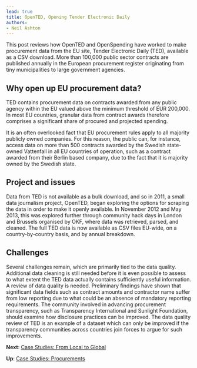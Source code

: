 ```yaml
---
lead: true
title: OpenTED, Opening Tender Electronic Daily
authors:
- Neil Ashton
---
```


This post reviews how OpenTED and OpenSpending have worked to make procurement data from the EU site, Tender Electronic Daily (TED), available as a CSV download. More than 100,000 public sector contracts are published annually in the  European procurement register originating from tiny municipalities to large government agencies.

## Why open up EU procurement data?

TED contains procurement data on contracts awarded from any public agency within the EU valued above the minimum threshold of EUR 200,000. In most EU countries, granular data from contract awards therefore comprises a significant share of procured and projected spending.

It is an often overlooked fact that EU procurement rules apply to all majority publicly owned companies. For this reason, the public can, for instance, access data on more than 500 contracts awarded by the Swedish state-owned Vattenfall in all EU countries of operation, such as a contract awarded from their Berlin based company, due to the fact that it is majority owned by the Swedish state.

## Project and issues

Data from TED is not available as a bulk download, and so in 2011, a small data journalism project, OpenTED, began exploring the options for scraping the data in order to make it openly available. In November 2012 and May 2013, this was explored further through community hack days in London and Brussels organised by OKF, where data was retrieved, parsed, and cleaned. The full TED data is now available as CSV files EU-wide, on a country-by-country basis, and by annual breakdown.

## Challenges

Several challenges remain, which are primarily tied to the data quality. Additional data cleaning is still needed before it is even possible to assess to what extent the TED data actually contains sufficiently useful information.
A review of data quality is needed. Preliminary findings have shown that significant data fields such as contract amounts and contractor name suffer from low reporting due to what could be an absence of mandatory reporting requirements. The community involved in advancing procurement transparency, such as Transparency International and Sunlight Foundation, should examine how disclosure practices can be improved. The data quality review of TED is an example of a dataset which can only be improved if the transparency communities across countries join forces to argue for such improvements.

**Next**: [Case Studies: From Local to Global](../../case-studies-other/)

**Up**: [Case Studies: Procurements](../)
